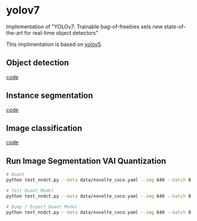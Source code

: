 # yolov7

Implementation of "YOLOv7: Trainable bag-of-freebies sets new state-of-the-art for real-time object detectors"

This implimentation is based on [yolov5](https://github.com/ultralytics/yolov5).

## Object detection

[code](./det)

## Instance segmentation

[code](./seg)

## Image classification

[code](./det)

## Run Image Segmentation VAI Quantization

```bash
# Quant
python test_nndct.py --data data/novelte_coco.yaml --img 640 --batch 8 --conf 0.001 --iou 0.65 --device 0 --weights yolov7-seg.pt --name yolov7_640_val --quant_mode calib --nndct_convert_sigmoid_to_hsigmoid --nndct_convert_silu_to_hswish

# Test Quant Model
python test_nndct.py --data data/novelte_coco.yaml --img 640 --batch 8 --conf 0.001 --iou 0.65 --device 0 --weights yolov7-seg.pt --name yolov7_640_val --quant_mode test --nndct_convert_sigmoid_to_hsigmoid --nndct_convert_silu_to_hswish

# Dump / Export Quant Model
python test_nndct.py --data data/novelte_coco.yaml --img 640 --batch 8 --conf 0.001 --iou 0.65 --device 0 --weights yolov7-seg.pt --name yolov7_640_val --quant_mode test --nndct_convert_sigmoid_to_hsigmoid --nndct_convert_silu_to_hswish --dump_model
```